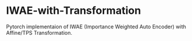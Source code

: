 # IWAE-with-Transformation
Pytorch implementaion of IWAE (Importance Weighted Auto Encoder) with Affine/TPS Transformation.

